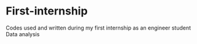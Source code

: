 # First-internship
Codes used and written during my first internship as an engineer student
Data analysis
